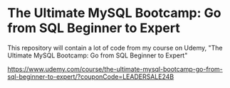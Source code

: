 # The Ultimate MySQL Bootcamp: Go from SQL Beginner to Expert
This repository will contain a lot of code from my course on Udemy, 
"The Ultimate MySQL Bootcamp: Go from SQL Beginner to Expert"

https://www.udemy.com/course/the-ultimate-mysql-bootcamp-go-from-sql-beginner-to-expert/?couponCode=LEADERSALE24B
